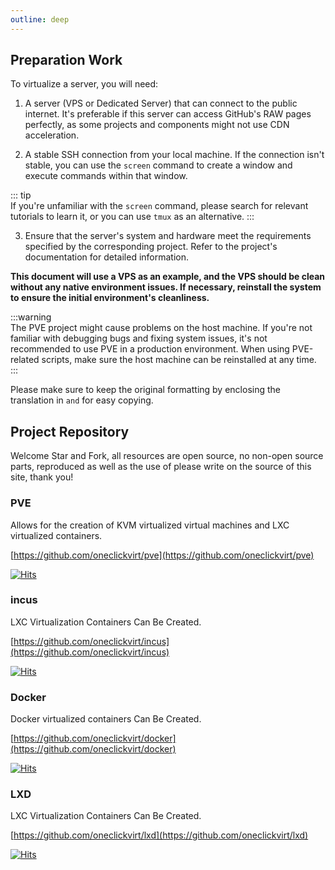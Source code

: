 ```yaml
---
outline: deep
---
```


## Preparation Work  

To virtualize a server, you will need:

1. A server (VPS or Dedicated Server) that can connect to the public internet. It's preferable if this server can access GitHub's RAW pages perfectly, as some projects and components might not use CDN acceleration.

2. A stable SSH connection from your local machine. If the connection isn't stable, you can use the ```screen``` command to create a window and execute commands within that window.

::: tip  
If you're unfamiliar with the ```screen``` command, please search for relevant tutorials to learn it, or you can use ```tmux``` as an alternative.
:::

3. Ensure that the server's system and hardware meet the requirements specified by the corresponding project. Refer to the project's documentation for detailed information.

**This document will use a VPS as an example, and the VPS should be clean without any native environment issues. If necessary, reinstall the system to ensure the initial environment's cleanliness.**

:::warning  
The PVE project might cause problems on the host machine. If you're not familiar with debugging bugs and fixing system issues, it's not recommended to use PVE in a production environment. When using PVE-related scripts, make sure the host machine can be reinstalled at any time.
:::

Please make sure to keep the original formatting by enclosing the translation in ``` and ``` for easy copying.

## Project Repository

Welcome Star and Fork, all resources are open source, no non-open source parts, reproduced as well as the use of please write on the source of this site, thank you!

### PVE

Allows for the creation of KVM virtualized virtual machines and LXC virtualized containers.

[https://github.com/oneclickvirt/pve](https://github.com/oneclickvirt/pve)

[![Hits](https://hits.seeyoufarm.com/api/count/incr/badge.svg?url=https%3A%2F%2Fgithub.com%2FspiritLHLS%2Fpve&count_bg=%2379C83D&title_bg=%23555555&icon=&icon_color=%23E7E7E7&title=hits&edge_flat=false)](https://hits.seeyoufarm.com)

### incus

LXC Virtualization Containers Can Be Created.

[https://github.com/oneclickvirt/incus](https://github.com/oneclickvirt/incus)

[![Hits](https://hits.seeyoufarm.com/api/count/incr/badge.svg?url=https%3A%2F%2Fgithub.com%2Foneclickvirt%2Fincus&count_bg=%2379C83D&title_bg=%23555555&icon=&icon_color=%23E7E7E7&title=hits&edge_flat=false)](https://hits.seeyoufarm.com)


### Docker

Docker virtualized containers Can Be Created.

[https://github.com/oneclickvirt/docker](https://github.com/oneclickvirt/docker)

[![Hits](https://hits.seeyoufarm.com/api/count/incr/badge.svg?url=https%3A%2F%2Fgithub.com%2FspiritLHLS%2Fdocker&count_bg=%2379C83D&title_bg=%23555555&icon=&icon_color=%23E7E7E7&title=hits&edge_flat=false)](https://hits.seeyoufarm.com)

### LXD

LXC Virtualization Containers Can Be Created.

[https://github.com/oneclickvirt/lxd](https://github.com/oneclickvirt/lxd)

[![Hits](https://hits.seeyoufarm.com/api/count/incr/badge.svg?url=https%3A%2F%2Fgithub.com%2FspiritLHLS%2Flxd&count_bg=%2379C83D&title_bg=%23555555&icon=&icon_color=%23E7E7E7&title=hits&edge_flat=false)](https://hits.seeyoufarm.com)

<br/>
<br/>
